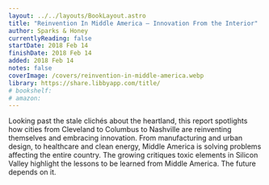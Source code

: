 ```yaml
---
layout: ../../layouts/BookLayout.astro
title: "Reinvention In Middle America — Innovation From the Interior"
author: Sparks & Honey
currentlyReading: false
startDate: 2018 Feb 14
finishDate: 2018 Feb 14
added: 2018 Feb 14
notes: false
coverImage: /covers/reinvention-in-middle-america.webp
library: https://share.libbyapp.com/title/
# bookshelf:
# amazon:
---
```


Looking past the stale clichés about the heartland, this report spotlights how cities from Cleveland to Columbus to Nashville are reinventing themselves and embracing innovation. From manufacturing and urban design, to healthcare and clean energy, Middle America is solving problems affecting the entire country. The growing critiques toxic elements in Silicon Valley highlight the lessons to be learned from Middle America. The future depends on it.

<!-- ### Notes & Highlights -->
